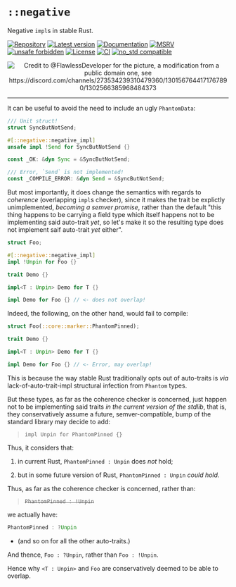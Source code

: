 
# `::negative`

Negative `impl`s in stable Rust.

[![Repository](https://img.shields.io/badge/repository-GitHub-brightgreen.svg)](
https://github.com/danielhenrymantilla/negative.rs)
[![Latest version](https://img.shields.io/crates/v/negative.svg)](
https://crates.io/crates/negative)
[![Documentation](https://docs.rs/negative/badge.svg)](
https://docs.rs/negative)
[![MSRV](https://img.shields.io/badge/MSRV-1.56.0-white)](
https://gist.github.com/danielhenrymantilla/9b59de4db8e5f2467ed008b3c450527b)
[![unsafe forbidden](https://img.shields.io/badge/unsafe-forbidden-success.svg)](
https://github.com/rust-secure-code/safety-dance/)
[![License](https://img.shields.io/crates/l/negative.svg)](
https://github.com/danielhenrymantilla/negative.rs/blob/master/LICENSE-ZLIB)
[![CI](https://github.com/danielhenrymantilla/negative.rs/workflows/CI/badge.svg)](
https://github.com/danielhenrymantilla/negative.rs/actions)
[![no_std compatible](https://img.shields.io/badge/no__std-compatible-success.svg)](
https://github.com/rust-secure-code/safety-dance/)

<!-- Templated by `cargo-generate` using https://github.com/danielhenrymantilla/proc-macro-template -->


<span style="text-align: center;">

![Credit to @FlawlessDeveloper for the picture, a modification from a public domain one, see <https://discord.com/channels/273534239310479360/1301567644171767890/1302566385968484373>](https://gist.github.com/user-attachments/assets/d0dc0b98-aa31-4078-8164-ae6f04d4b6e7 "Credit to @FlawlessDeveloper for the picture, a modification from a public domain one, see https://discord.com/channels/273534239310479360/1301567644171767890/1302566385968484373")

</span>

---

It can be useful to avoid the need to include an ugly `PhantomData`:

```rust ,compile_fail
/// Unit struct!
struct SyncButNotSend;

#[::negative::negative_impl]
unsafe impl !Send for SyncButNotSend {}

const _OK: &dyn Sync = &SyncButNotSend;

/// Error, `Send` is not implemented!
const _COMPILE_ERROR: &dyn Send = &SyncButNotSend;
```

But most importantly, it does change the semantics with regards to _coherence_ (overlapping `impl`s checker), since it makes the trait be explictly unimplemented, _becoming a semver promise_, rather than the default "this thing happens to be carrying a field type which itself happens not to be implementing said auto-trait _yet_, so let's make it so the resulting type does not implement saif auto-trait _yet_ either".

```rust
struct Foo;

#[::negative::negative_impl]
impl !Unpin for Foo {}

trait Demo {}

impl<T : Unpin> Demo for T {}

impl Demo for Foo {} // <- does not overlap!
```

Indeed, the following, on the other hand, would fail to compile:

```rust ,compile_fail
struct Foo(::core::marker::PhantomPinned);

trait Demo {}

impl<T : Unpin> Demo for T {}

impl Demo for Foo {} // <- Error, may overlap!
```

This is because the way stable Rust traditionally opts out of auto-traits is _via_ lack-of-auto-trait-impl structural infection from `Phantom` types.

But these types, as far as the coherence checker is concerned, just happen not to be implementing said traits _in the current version of the stdlib_, that is, they conservatively assume a future, semver-compatible, bump of the standard library may decide to add:

> `impl Unpin for PhantomPinned {}`

Thus, it considers that:

 1. in current Rust, `PhantomPinned : Unpin` does _not_ hold;

 1. but in some future version of Rust, `PhantomPinned : Unpin` _could hold_.

Thus, as far as the coherence checker is concerned, rather than:

> ~~`PhantomPinned : !Unpin`~~

we actually have:

```rust ,ignore
PhantomPinned : ?Unpin
```

  - (and so on for all the other auto-traits.)

And thence, `Foo : ?Unpin`, rather than `Foo : !Unpin`.

Hence why `<T : Unpin>` and `Foo` are conservatively deemed to be able to overlap.
